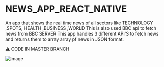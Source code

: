# NEWS_APP_REACT_NATIVE

An app that shows the real time news of all sectors like TECHNOLOGY ,SPOTS, HEALTH ,BUSINESS ,WORLD
This is also used BBC api to fetch news from BBC SERVER
This app handles 3 different API'S to fetch news and returns them to array array pf news in JSON format.

⚠️ CODE IN MASTER BRANCH

![image](https://user-images.githubusercontent.com/115702070/218261910-3f8d4982-bdb5-4a65-bd3f-77005b6cfceb.png)

